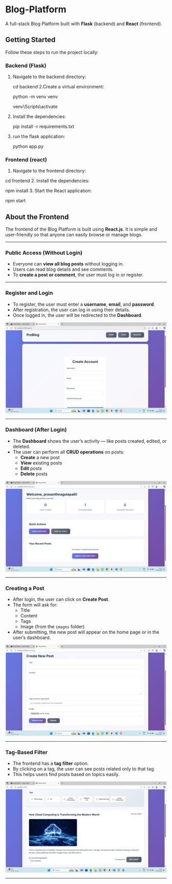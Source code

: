 # Blog-Platform

A full-stack Blog Platform built with **Flask** (backend) and **React** (frontend).  

## Getting Started

Follow these steps to run the project locally:

### Backend (Flask)

1. Navigate to the backend directory:  
   
   cd backend
2.Create a virtual environment:
   
   python -m venv venv

   venv\Scripts\activate
3. Install the dependencies:

   pip install -r requirements.txt
4. run the flask application:
 
   python app.py


### Frontend (react)

1.   Navigate to the frontend directory:

   cd frontend
2. Install the dependencies:

  npm install
3. Start the React application:

  npm start

## About the Frontend

The frontend of the Blog Platform is built using **React.js**. It is simple and user-friendly so that anyone can easily browse or manage blogs.

---

### Public Access (Without Login)

- Everyone can **view all blog posts** without logging in.
- Users can read blog details and see comments.
- To **create a post or comment**, the user must log in or register.

---

### Register and Login

- To register, the user must enter a **username**, **email**, and **password**.
- After registration, the user can log in using their details.
- Once logged in, the user will be redirected to the **Dashboard**.

![Login Page](https://github.com/N-PrasanthKumar/prasanth-blog/blob/main/images/Screenshot%20(2).png)

---

### Dashboard (After Login)

- The **Dashboard** shows the user’s activity — like posts created, edited, or deleted.
- The user can perform all **CRUD operations** on posts:
  - **Create** a new post
  - **View** existing posts
  - **Edit** posts
  - **Delete** posts

![Dashboard](https://github.com/N-PrasanthKumar/prasanth-blog/blob/main/images/Screenshot%20(9).png)

---

### Creating a Post

- After login, the user can click on **Create Post**.
- The form will ask for:
  - Title
  - Content
  - Tags
  - Image (from the `images` folder)
- After submitting, the new post will appear on the home page or in the user’s dashboard.

![Create Post](https://github.com/N-PrasanthKumar/prasanth-blog/blob/main/images/Screenshot%20(7).png)

---

### Tag-Based Filter

- The frontend has a **tag filter** option.
- By clicking on a tag, the user can see posts related only to that tag.
- This helps users find posts based on topics easily.

![Tag Filter](https://github.com/N-PrasanthKumar/prasanth-blog/blob/main/images/Screenshot%20(15).png)

---

